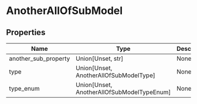 # AnotherAllOfSubModel


## Properties
Name | Type | Description
------------ | ------------- | -------------
another_sub_property | Union[Unset, str] | None
type | Union[Unset, AnotherAllOfSubModelType] | None
type_enum | Union[Unset, AnotherAllOfSubModelTypeEnum] | None

